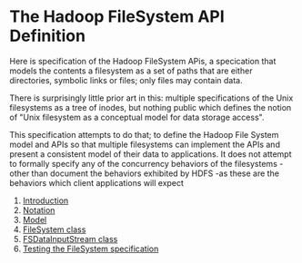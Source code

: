 <!---
  Licensed under the Apache License, Version 2.0 (the "License");
  you may not use this file except in compliance with the License.
  You may obtain a copy of the License at
  
   http://www.apache.org/licenses/LICENSE-2.0
  
  Unless required by applicable law or agreed to in writing, software
  distributed under the License is distributed on an "AS IS" BASIS,
  WITHOUT WARRANTIES OR CONDITIONS OF ANY KIND, either express or implied.
  See the License for the specific language governing permissions and
  limitations under the License. See accompanying LICENSE file.
-->
  
# The Hadoop FileSystem API Definition

Here is specification of the Hadoop FileSystem APis, a specication that models the contents a filesystem as a set of paths that are either directories, symbolic links or files; only files may contain data.

There is surprisingly little prior art in this: multiple specifications of
the Unix filesystems as a tree of inodes, but nothing public which defines the
notion of "Unix filesystem as a conceptual model for data storage access". 

This specification attempts to do that; to define the Hadoop File System model
and APIs so that multiple filesystems can implement the APIs and present a consistent
model of their data to applications. It does not attempt to formally specify any of the
concurrency behaviors of the filesystems -other than document the behaviors exhibited by
HDFS -as these are the behaviors which client applications will expect

1. [Introduction](introduction.html)
1. [Notation](notation.html)
1. [Model](model.html)
1. [FileSystem class](filesystem.html)
1. [FSDataInputStream class](fsdatainputstream.md.html)
2. [Testing the FileSystem specification](testing.html)

